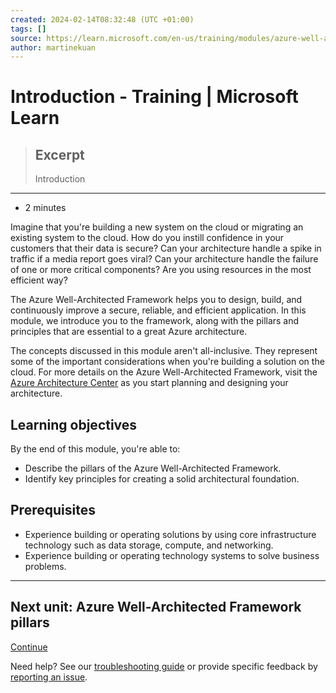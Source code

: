 ```yaml
---
created: 2024-02-14T08:32:48 (UTC +01:00)
tags: []
source: https://learn.microsoft.com/en-us/training/modules/azure-well-architected-introduction/1-introduction
author: martinekuan
---
```


# Introduction - Training | Microsoft Learn

> ## Excerpt
> Introduction

---
-   2 minutes

Imagine that you're building a new system on the cloud or migrating an existing system to the cloud. How do you instill confidence in your customers that their data is secure? Can your architecture handle a spike in traffic if a media report goes viral? Can your architecture handle the failure of one or more critical components? Are you using resources in the most efficient way?

The Azure Well-Architected Framework helps you to design, build, and continuously improve a secure, reliable, and efficient application. In this module, we introduce you to the framework, along with the pillars and principles that are essential to a great Azure architecture.

The concepts discussed in this module aren't all-inclusive. They represent some of the important considerations when you're building a solution on the cloud. For more details on the Azure Well-Architected Framework, visit the [Azure Architecture Center](https://learn.microsoft.com/en-us/azure/architecture/framework) as you start planning and designing your architecture.

## Learning objectives

By the end of this module, you're able to:

-   Describe the pillars of the Azure Well-Architected Framework.
-   Identify key principles for creating a solid architectural foundation.

## Prerequisites

-   Experience building or operating solutions by using core infrastructure technology such as data storage, compute, and networking.
-   Experience building or operating technology systems to solve business problems.

___

## Next unit: Azure Well-Architected Framework pillars

[Continue](https://learn.microsoft.com/en-us/training/modules/azure-well-architected-introduction/2-pillars/)

Need help? See our [troubleshooting guide](https://learn.microsoft.com/en-us/training/support/troubleshooting?uid=learn.azure-well-architected-introduction.1-introduction&documentId=05dcb8f6-b594-7d17-cf84-ee14cce85aa9&versionIndependentDocumentId=48c4989d-49dc-7020-973a-d03712d38603&contentPath=%2FMicrosoftDocs%2Flearn-pr%2Fblob%2Flive%2Flearn-pr%2Fazure%2Fazure-well-architected-introduction%2F1-introduction.yml&url=https%3A%2F%2Flearn.microsoft.com%2Fen-us%2Ftraining%2Fmodules%2Fazure-well-architected-introduction%2F1-introduction&author=martinek) or provide specific feedback by [reporting an issue](https://learn.microsoft.com/en-us/training/support/troubleshooting?uid=learn.azure-well-architected-introduction.1-introduction&documentId=05dcb8f6-b594-7d17-cf84-ee14cce85aa9&versionIndependentDocumentId=48c4989d-49dc-7020-973a-d03712d38603&contentPath=%2FMicrosoftDocs%2Flearn-pr%2Fblob%2Flive%2Flearn-pr%2Fazure%2Fazure-well-architected-introduction%2F1-introduction.yml&url=https%3A%2F%2Flearn.microsoft.com%2Fen-us%2Ftraining%2Fmodules%2Fazure-well-architected-introduction%2F1-introduction&author=martinek#report-feedback).
